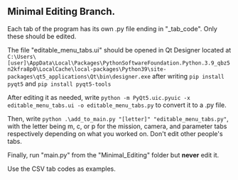 ## Minimal Editing Branch.

Each tab of the program has its own .py file ending in "_tab_code".
Only these should be edited.

The file "editable_menu_tabs.ui" should be opened in Qt Designer located at `C:\Users\[user]\AppData\Local\Packages\PythonSoftwareFoundation.Python.3.9_qbz5n2kfra8p0\LocalCache\local-packages\Python39\site-packages\qt5_applications\Qt\bin\designer.exe` after writing `pip install pyqt5` and `pip install pyqt5-tools`

After editing it as needed, write `python -m PyQt5.uic.pyuic -x editable_menu_tabs.ui -o editable_menu_tabs.py` to convert it to a .py file.

Then, write `python .\add_to_main.py "[letter]" "editable_menu_tabs.py"`, with the letter being m, c, or p for the mission, camera, and parameter tabs respectively depending on what you worked on. Don't edit other people's tabs.

Finally, run "main.py" from the "Minimal_Editing" folder but **never** edit it.

Use the CSV tab codes as examples.